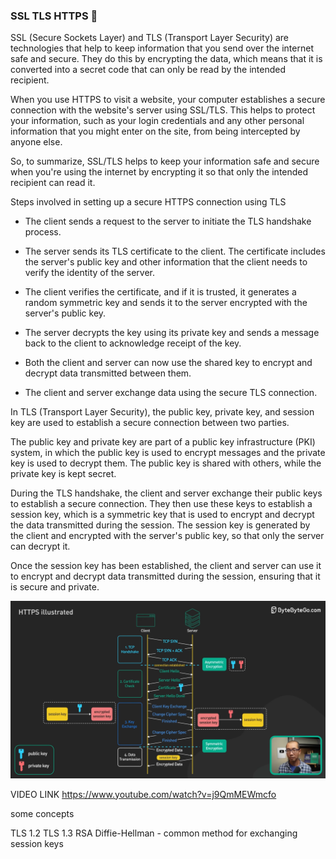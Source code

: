 ### SSL TLS HTTPS 🤝


SSL (Secure Sockets Layer) and TLS (Transport Layer Security) are technologies that help to keep information that you send over the internet safe and secure. They do this by encrypting the data, which means that it is converted into a secret code that can only be read by the intended recipient.

When you use HTTPS to visit a website, your computer establishes a secure connection with the website's server using SSL/TLS. This helps to protect your information, such as your login credentials and any other personal information that you might enter on the site, from being intercepted by anyone else.

So, to summarize, SSL/TLS helps to keep your information safe and secure when you're using the internet by encrypting it so that only the intended recipient can read it.

Steps involved in setting up a secure HTTPS connection using TLS

- The client sends a request to the server to initiate the TLS handshake process.

- The server sends its TLS certificate to the client. The certificate includes the server's public key and other information that the client needs to verify the identity of the server.

- The client verifies the certificate, and if it is trusted, it generates a random symmetric key and sends it to the server encrypted with the server's public key.

- The server decrypts the key using its private key and sends a message back to the client to acknowledge receipt of the key.

- Both the client and server can now use the shared key to encrypt and decrypt data transmitted between them.

- The client and server exchange data using the secure TLS connection.


In TLS (Transport Layer Security), the public key, private key, and session key are used to establish a secure connection between two parties.

The public key and private key are part of a public key infrastructure (PKI) system, in which the public key is used to encrypt messages and the private key is used to decrypt them. The public key is shared with others, while the private key is kept secret.

During the TLS handshake, the client and server exchange their public keys to establish a secure connection. They then use these keys to establish a session key, which is a symmetric key that is used to encrypt and decrypt the data transmitted during the session. The session key is generated by the client and encrypted with the server's public key, so that only the server can decrypt it.

Once the session key has been established, the client and server can use it to encrypt and decrypt data transmitted during the session, ensuring that it is secure and private.


![ssl_tls.png](/Images/ssl_tls.png)

VIDEO LINK  https://www.youtube.com/watch?v=j9QmMEWmcfo

some concepts

TLS 1.2
TLS 1.3
RSA
Diffie-Hellman - common method for exchanging session keys

